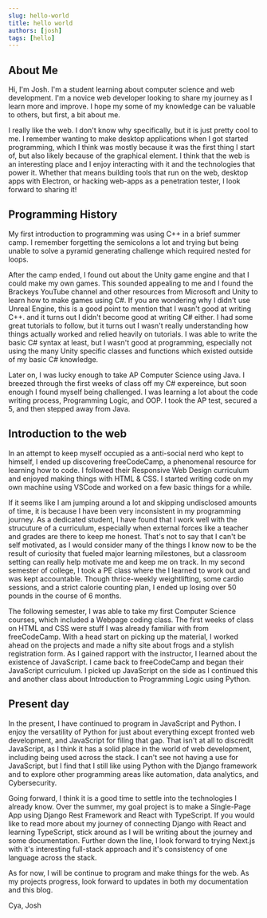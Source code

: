 ```yaml
---
slug: hello-world
title: hello world
authors: [josh]
tags: [hello]
---
```


## About Me

Hi, I'm Josh. I'm a student learning about computer science and web development. I'm a novice web developer looking to share my journey as I learn more and improve. I hope my some of my knowledge can be valuable to others, but first, a bit about me.

<!-- truncate-->

I really like the web. I don't know why specifically, but it is just pretty cool to me. I remember wanting to make desktop applications when I got started programming, which I think was mostly because it was the first thing I start of, but also likely because of the graphical element. I think that the web is an interesting place and I enjoy interacting with it and the technologies that power it. Whether that means building tools that run on the web, desktop apps with Electron, or hacking web-apps as a penetration tester, I look forward to sharing it!

## Programming History

My first introduction to programming was using C++ in a brief summer camp. I remember forgetting the semicolons a lot and trying but being unable to solve a pyramid generating challenge which required nested for loops.

After the camp ended, I found out about the Unity game engine and that I could make my own games. This sounded appealing to me and I found the Brackeys YouTube channel and other resources from Microsoft and Unity to learn how to make games using C#. If you are wondering why I didn't use Unreal Engine, this is a good point to mention that I wasn't good at writing C++. and it turns out I didn't become good at writing C# either. I had some great tutorials to follow, but it turns out I wasn't really understanding how things actually worked and relied heavily on tutorials. I was able to write the basic C# syntax at least, but I wasn't good at programming, especially not using the many Unity specific classes and functions which existed outside of my basic C# knowledge.

Later on, I was lucky enough to take AP Computer Science using Java. I breezed through the first weeks of class off my C# expereince, but soon enough I found myself being challenged. I was learning a lot about the code writing process, Programming Logic, and OOP. I took the AP test, secured a 5, and then stepped away from Java.

## Introduction to the web

In an attempt to keep myself occupied as a anti-social nerd who kept to himself, I ended up discovering freeCodeCamp, a phenomenal resource for learning how to code. I followed their Responsive Web Design curriculum and enjoyed making things with HTML & CSS. I started writing code on my own machine using VSCode and worked on a few basic things for a while.

If it seems like I am jumping around a lot and skipping undisclosed amounts of time, it is because I have been very inconsistent in my programming journey. As a dedicated student, I have found that I work well with the strucuture of a curriculum, especially when external forces like a teacher and grades are there to keep me honest. That's not to say that I can't be self motivated, as I would consider many of the things I know now to be the result of curiosity that fueled major learning milestones, but a classroom setting can really help motivate me and keep me on track. In my second semester of college, I took a PE class where the I learned to work out and was kept accountable. Though thrice-weekly weightlifting, some cardio sessions, and a strict calorie counting plan, I ended up losing over 50 pounds in the course of 6 months.

The following semester, I was able to take my first Computer Science courses, which included a Webpage coding class. The first weeks of class on HTML and CSS were stuff I was already familiar with from freeCodeCamp. With a head start on picking up the material, I worked ahead on the projects and made a nifty site about frogs and a stylish registration form. As I gained rapport with the instructor, I learned about the existence of JavaScript. I came back to freeCodeCamp and began their JavaScript curriculum. I picked up JavaScript on the side as I continued this and another class about Introduction to Programming Logic using Python.

## Present day

In the present, I have continued to program in JavaScript and Python. I enjoy the versatility of Python for just about everything except fronted web development, and JavaScript for filing that gap. That isn't at all to discredit JavaScript, as I think it has a solid place in the world of web development, including being used across the stack. I can't see not having a use for JavaScript, but I find that I still like using Python with the Django framework and to explore other programming areas like automation, data analytics, and Cybersecurity.

Going forward, I think it is a good time to settle into the technologies I already know. Over the summer, my goal project is to make a Single-Page App using Django Rest Framework and React with TypeScript. If you would like to read more about my journey of connecting Django with React and learning TypeScript, stick around as I will be writing about the journey and some documentation. Further down the line, I look forward to trying Next.js with it's interesting full-stack approach and it's consistency of one language across the stack.

As for now, I will be continue to program and make things for the web. As my projects progress, look forward to updates in both my documentation and this blog.

Cya,
Josh

